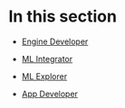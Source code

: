 # In this section

- [Engine Developer](quickstart/engine-developer/)

- [ML Integrator](quickstart/ml-integrator/)

- [ML Explorer](quickstart/ml-explorer/)

- [App Developer](quickstart/app-developer/)
